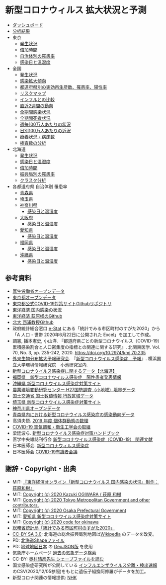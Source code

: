 # 新型コロナウィルス 拡大状況と予測

- [ダッシュボード](kanban.md)
- [分析結果](https://github.com/geneasyura/cov19-hm/wiki/Report)
- 東京
  - [発生状況](tokyo.md)
  - [倍加時間](tokyo-fit.md)
  - [自治体別の罹患率](tokyo-hm.md)
  - [感染日と温湿度](tokyo-tvh.md)
- 全国
  - [発生状況](mhlw.md)
  - [感染拡大傾向](pref.md)
  - [都道府県別の実効再生産数、罹患率、陽性率](pref-hm.md)
  - [リスクマップ](airregist.md)
  - [インフルとの比較](influ.md)
  - [直近2週間の動向](nhk-1-2.md)
  - [全期間感染状況](nhk-3-4.md)
  - [全期間死者状況](nhk-5-6.md)
  - [週毎100万人あたりの状況](nhk-7-8.md)
  - [日別100万人あたりの近況](nhk-9-10.md)
  - [療養状況・病床数](np00023.md)
  - [検査数の分析](pcrlr.md)
- 北海道
  - [発生状況](hokkaido.md)
  - [感染日と温湿度](hokkaido-trh-tvh.md)
  - [倍加時間](hokkaido-fit.md)
  - [振興局別の罹患率](hokkaido-hm.md)
  - [クラスタ分析](hokkaido-map.md)
- 各都道府県 自治体別 罹患率
  - [青森県](aomori.md)
  - [埼玉県](saitama.md)
  - [神奈川県](kanagawa.md)
    - [感染日と温湿度](kanagawa-tvh.md)
  - [大阪府](osaka.md)
      - [感染日と温湿度](osaka-tvh.md)
  - [愛知県](nagoya.md)
      - [感染日と温湿度](aichi-tvh.md)
  - [福岡県](fukuoka.md)
      - [感染日と温湿度](fukuoka-tvh.md)
  - [沖縄県](okinawa.md)
      - [感染日と温湿度](okinawa-tvh.md)


## 参考資料

- [厚生労働省オープンデータ](https://www.mhlw.go.jp/stf/covid-19/open-data.html)
- [東京都オープンデータ](https://stopcovid19.metro.tokyo.lg.jp/)
- [東京都公式COVID-19対策サイトGithubリポジトリ](https://github.com/tokyo-metropolitan-gov/covid19)
- [東洋経済 国内感染の状況](https://toyokeizai.net/sp/visual/tko/covid19/)
- [東洋経済 荻原様のGithub](https://github.com/kaz-ogiwara/covid19/)
- [北大 西浦教授Github](https://github.com/contactmodel/COVID19-Japan-Reff)
- 政府統計総合窓口 [e-Stat](https://www.e-stat.go.jp/) にある「統計でみる市区町村のすがた2020」から「A 人口・世帯 2020年6月22日に公開された Excel」を加工して作成。
- 調憲, 播本憲史, 小山洋. 『都道府県ごとの新型コロナウイルス（COVID-19）累積感染割合と人口密集度の指標との関連に関する研究』. 北関東医学. Vol. 70, No. 3, pp. 235-242, 2020. https://doi.org/10.2974/kmj.70.235
- [外来生物分布拡大予報研究会](http://vege1.kan.ynu.ac.jp/forecast/). 『[新型コロナウイルス感染症　予報](http://vege1.kan.ynu.ac.jp/forecast/COVID-19/COVID-19.htm)』. 横浜国立大学環境情報研究院　小池研究室内. 
- [新型コロナウイルス感染症に関するデータ【北海道】](https://www.harp.lg.jp/opendata/dataset/1369.html)
- [福岡県　新型コロナウイルス感染症　陽性患者発表情報](https://ckan.open-governmentdata.org/dataset/401000_pref_fukuoka_covid19_patients)
- [沖縄県 新型コロナウイルス感染症対策サイト](https://github.com/Code-for-OKINAWA/covid19)
- [農業環境変動研究センター H27国勢調査（小地域）境界データ](https://niaesvic.dc.affrc.go.jp/ja/dataset/h27-census-polygon)
- [国土交通省 国土数値情報 行政区域データ](https://nlftp.mlit.go.jp/ksj/gml/datalist/KsjTmplt-N03-v2_4.html)
- [埼玉県 新型コロナウイルス感染症対策サイト](https://github.com/geneasyura/cov19-hm)
- [神奈川県オープンデータ](http://www.pref.kanagawa.jp/docs/t3u/dst/s0060925.html)
- [青森県内における新型コロナウイルス感染症の感染動向データ](https://opendata.pref.aomori.lg.jp/dataset/1531.html)
- 高須夫悟. [2019 年度 個体群動態の数理](http://gi.ics.nara-wu.ac.jp/~takasu/lecture/global19.html)
- [COVID-19 空気調和・衛生工学会の取組](http://www.shasej.org/base.html?recommendation/covid-19/covid-19.html)
- 梁廷波ら. [新型コロナウイルス感染症対策ハンドブック](https://www.gale.com/binaries/content/assets/gale-us-en/intl-assets/intl-assets-uk--europe/6-handbook-of-covid-19-prevention-and-treatment-standard-japanese.pdf)
- 医学中央雑誌刊行会 [新型コロナウイルス感染症（COVID-19） 関連文献](https://www.jamas.or.jp/special/covid19/)
- 日本医師会. [新型コロナウィルス感染症](http://www.med.or.jp/doctor/kansen/novel_corona/009082.html)
- 日本医師会 [COVID-19有識者会議](https://www.covid19-jma-medical-expert-meeting.jp/)

## 謝辞・Copyright・出典

- MIT: [『東洋経済オンライン「新型コロナウイルス 国内感染の状況」制作：荻原和樹』](https://toyokeizai.net/sp/visual/tko/covid19/)
- MIT: [Copyright (c) 2020 Kazuki OGIWARA / 荻原 和樹](https://github.com/kaz-ogiwara/covid19)
- MIT: [Copyright (c) 2020 Tokyo Metropolitan Government and other contributors.](https://github.com/tokyo-metropolitan-gov/covid19)
- MIT: [Copyright (c) 2020 Osaka Prefectural Government](https://github.com/codeforosaka/covid19)
- MIT: [愛知県 新型コロナウイルス感染症対策サイト](https://github.com/code4nagoya/covid19)
- MIT: [Copyright (c) 2020 code for  okinawa](https://github.com/Code-for-OKINAWA/covid19)
- [総務省統計局「統計でみる市区町村のすがた2020」](https://www.e-stat.go.jp/stat-search/files?page=1&layout=datalist&toukei=00200502&tstat=000001141146&cycle=0&year=20200&month=0&tclass1=000001141147)
- [CC-BY SA 3.0](https://creativecommons.org/licenses/by-sa/3.0/deed.ja): 北海道の総合振興局別地図は[Wikipedia](https://ja.wikipedia.org/wiki/%E3%83%95%E3%82%A1%E3%82%A4%E3%83%AB:Subprefectures_of_Hokkaido.svg) のデータを改変。
- PD: [北海道Shapeファイル](https://sites.google.com/site/kibanshapehokkaido/)
- PD: [地球地図日本](https://www.gsi.go.jp/kankyochiri/gm_jpn.html) の [GeoJSON版](https://github.com/dataofjapan/land) を使用
- 気象庁ホームページ [過去の気象データ検索](http://www.data.jma.go.jp/obd/stats/etrn/)
- CC-BY: [奥村晴彦先生 シェープファイルを読む](https://oku.edu.mie-u.ac.jp/~okumura/stat/shape.html)
- 国立感染症研究所が公開している [インフルエンザウイルス分離・検出速報](https://www.niid.go.jp/niid/ja/iasr-inf.html) のCSV(2020/12/05参照)をもとに遺伝子組換阿修羅がデータを加工。
- 新型コロナ関連の情報提供: [NHK](https://www3.nhk.or.jp/news/special/coronavirus/data-widget/)
